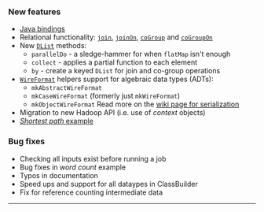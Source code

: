 ### New features

* [Java bindings](http://nicta.github.com/scoobi/java/master/index.html)
* Relational functionality: [`join`](http://nicta.github.com/scoobi/master/index.html#com.nicta.scoobi.lib.Join$), [`joinOn`](http://nicta.github.com/scoobi/master/index.html#com.nicta.scoobi.lib.Join$), [`coGroup`](http://nicta.github.com/scoobi/master/index.html#com.nicta.scoobi.lib.CoGroup$) and [`coGroupOn`](http://nicta.github.com/scoobi/master/index.html#com.nicta.scoobi.lib.CoGroup$)
* New [`DList`](http://nicta.github.com/scoobi/master/index.html#com.nicta.scoobi.DList) methods:
  * `parallelDo` - a sledge-hammer for when `flatMap` isn't enough
  * `collect` - applies a partial function to each element
  * `by` - create a keyed `DList` for join and co-group operations
* [`WireFormat`](http://nicta.github.com/scoobi/master/index.html#com.nicta.scoobi.WireFormat) helpers support for algebraic data types (ADTs):
  * `mkAbstractWireFormat`
  * `mkCaseWireFormat` (formerly just `mkWireFormat`)
  * `mkObjectWireFormat`
  Read more on the [wiki page for serialization](https://github.com/NICTA/scoobi/wiki/Serialization)
* Migration to new Hadoop API (i.e. use of *context* objects)
* [*Shortest path* example](https://github.com/NICTA/scoobi/blob/master/examples/shortestPath/src/main/scala/Graph.scala)

### Bug fixes

* Checking all inputs exist before running a job
* Bug fixes in *word count* example
* Typos in documentation
* Speed ups and support for all dataypes in ClassBuilder
* Fix for reference counting intermediate data

------ 
